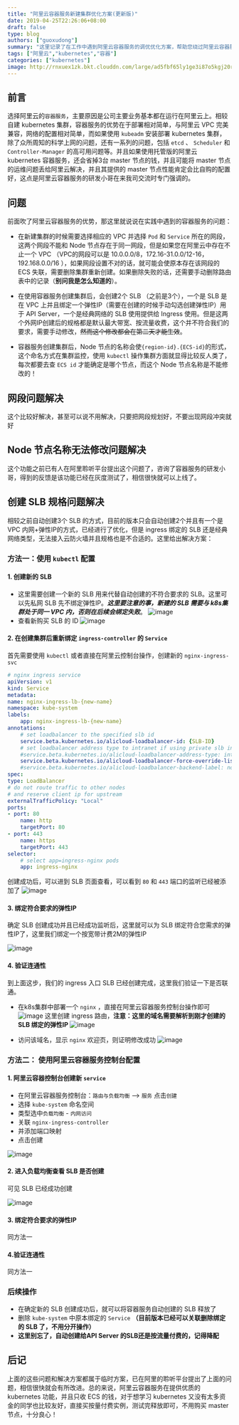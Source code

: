 ```yaml
---
title: "阿里云容器服务新建集群优化方案(更新版)"
date: 2019-04-25T22:26:06+08:00
draft: false
type: blog
authors: ["guoxudong"]
summary: "这里记录了在工作中遇到阿里云容器服务的调优优化方案，帮助您绕过阿里云容器服务中的一些坑，来使用更好更优质的阿里云容器服务。"
tags: ["阿里云","kubernetes","容器"]
categories: ["kubernetes"]
image: http://rnxuex1zk.bkt.clouddn.com/large/ad5fbf65ly1ge3i87o5kgj20rs0ijq4s.jpg
---
```

## 前言

选择阿里云的```容器服务```，主要原因是公司主要业务基本都在运行在阿里云上。相较自建 kubernetes 集群，容器服务的优势在于部署相对简单，与阿里云 VPC 完美兼容，网络的配置相对简单，而如果使用 ```kubeadm``` 安装部署 kubernetes 集群，除了众所周知的科学上网的问题，还有一系列的问题，包括 ```etcd``` 、 ```Scheduler``` 和 ```Controller-Manager``` 的高可用问题等。并且如果使用托管版的阿里云 kubernetes 容器服务，还会省掉3台 master 节点的钱，并且可能将 master 节点的运维问题丢给阿里云解决，并且其提供的 master 节点性能肯定会比自购的配置好，这点是阿里云容器服务的研发小哥在来我司交流时专门强调的。

## 问题

前面吹了阿里云容器服务的优势，那这里就说说在实践中遇到的容器服务的问题：

- 在新建集群的时候需要选择相应的 VPC 并选择 ```Pod``` 和 ```Service``` 所在的网段，这两个网段不能和 Node 节点存在于同一网段，但是如果您在阿里云中存在不止一个 VPC （VPC的网段可以是 10.0.0.0/8，172.16-31.0.0/12-16，192.168.0.0/16 ），如果网段设置不对的话，就可能会使原本存在该网段的 ECS 失联，需要删除集群重新创建。如果删除失败的话，还需要手动删除路由表中的记录（**别问我是怎么知道的**）。

- 在使用容器服务创建集群后，会创建2个 SLB （之前是3个），一个是 SLB 是在 VPC 上并且绑定一个弹性IP（需要在创建的时候手动勾选创建弹性IP）用于 API Server，一个是经典网络的 SLB 使用提供给 Ingress 使用。但是这两个外网IP创建后的规格都是默认最大带宽、按流量收费，这个并不符合我们的要求，需要手动修改，~~然而这个修改都会在第二天才能生效~~。

- 容器服务创建集群后，Node 节点的名称会使```{region-id}.{ECS-id}```的形式，这个命名方式在集群监控，使用 ```kubectl``` 操作集群方面就显得比较反人类了，每次都要去查 ```ECS id``` 才能确定是哪个节点，而这个 Node 节点名称是不能修改的！

## 网段问题解决

这个比较好解决，甚至可以说不用解决，只要把网段规划好，不要出现网段冲突就好

## Node 节点名称无法修改问题解决

这个功能之前已有人在阿里聆听平台提出这个问题了，咨询了容器服务的研发小哥，得到的反馈是该功能已经在灰度测试了，相信很快就可以上线了。

## 创建 SLB 规格问题解决

相较之前自动创建3个 SLB 的方式，目前的版本只会自动创建2个并且有一个是 VPC 内网+弹性IP的方式，已经进行了优化，但是 ingress 绑定的 SLB 还是经典网络类型，无法接入云防火墙并且规格也是不合适的。这里给出解决方案：

### 方法一：使用 ```kubectl``` 配置 

#### 1. 创建新的 SLB 

- 这里需要创建一个新的 SLB 用来代替自动创建的不符合要求的 SLB。这里可以先私网 SLB 先不绑定弹性IP。***这里要注意的事，新建的 SLB 需要与 k8s集群处于同一 VPC 内，否则在后续会绑定失败***。
    ![image](http://rnxuex1zk.bkt.clouddn.com/large/ad5fbf65gy1g1ma5lxgvdj21ws0s6qa5.jpg)
- 查看新购买 SLB 的 ID
    ![image](http://rnxuex1zk.bkt.clouddn.com/large/ad5fbf65gy1g1ma8zuq1gj20sa0hoq4b.jpg)

#### 2. 在创建集群后重新绑定 ```ingress-controller``` 的 ```Service```

首先需要使用 ```kubectl``` 或者直接在阿里云控制台操作，创建新的 ```nginx-ingress-svc```

```yaml
# nginx ingress service
apiVersion: v1
kind: Service
metadata:
name: nginx-ingress-lb-{new-name}
namespace: kube-system
labels:
    app: nginx-ingress-lb-{new-name}
annotations:
    # set loadbalancer to the specified slb id
    service.beta.kubernetes.io/alicloud-loadbalancer-id: {SLB-ID}
    # set loadbalancer address type to intranet if using private slb instance
    #service.beta.kubernetes.io/alicloud-loadbalancer-address-type: intranet
    service.beta.kubernetes.io/alicloud-loadbalancer-force-override-listeners: 'true'
    #service.beta.kubernetes.io/alicloud-loadbalancer-backend-label: node-role.kubernetes.io/ingress=true
spec:
type: LoadBalancer
# do not route traffic to other nodes
# and reserve client ip for upstream
externalTrafficPolicy: "Local"
ports:
- port: 80
    name: http
    targetPort: 80
- port: 443
    name: https
    targetPort: 443
selector:
    # select app=ingress-nginx pods
    app: ingress-nginx
```

创建成功后，可以进到 SLB 页面查看，可以看到 ```80``` 和 ```443``` 端口的监听已经被添加了
    ![image](http://rnxuex1zk.bkt.clouddn.com/large/ad5fbf65gy1g1maej57c1j21ru0rwq8b.jpg) 

#### 3. 绑定符合要求的弹性IP

确定 SLB 创建成功并且已经成功监听后，这里就可以为 SLB 绑定符合您需求的弹性IP了，这里我们绑定一个按宽带计费2M的弹性IP

![image](http://rnxuex1zk.bkt.clouddn.com/large/ad5fbf65gy1g1mak2r0p3j207k07mq33.jpg)

#### 4. 验证连通性

到上面这步，我们的 ingress 入口 SLB 已经创建完成，这里我们验证一下是否联通。

- 在k8s集群中部署一个 ```nginx``` ，直接在阿里云容器服务控制台操作即可
    ![image](http://rnxuex1zk.bkt.clouddn.com/large/ad5fbf65gy1g1mant7ec6j21s40qegpr.jpg)
    这里创建 ingress 路由，**注意：这里的域名需要解析到刚才创建的 SLB 绑定的弹性IP**
    ![image](http://rnxuex1zk.bkt.clouddn.com/large/ad5fbf65gy1g1maqf7gdjj21ns0kymz8.jpg)

- 访问该域名，显示 ```nginx``` 欢迎页，则证明修改成功
    ![image](http://rnxuex1zk.bkt.clouddn.com/large/ad5fbf65gy1g1mat8srhnj21ak0hmact.jpg)

### 方法二： 使用阿里云容器服务控制台配置

#### 1. 阿里云容器控制台创建新 ```service```

- 在阿里云容器服务控制台：```路由与负载均衡``` --> ```服务``` 点击```创建```
- 选择 ```kube-system``` 命名空间
- 类型选中```负载均衡``` - ```内网访问```
- 关联 ```nginx-ingress-controller```
- 并添加端口映射
- 点击创建

![image](http://rnxuex1zk.bkt.clouddn.com/large/ad5fbf65gy1g2g4fwfgevj20i50hsgmp.jpg)

#### 2. 进入负载均衡查看 SLB 是否创建

可见 SLB 已经成功创建

![image](http://rnxuex1zk.bkt.clouddn.com/large/ad5fbf65gy1g2g4pb1d45j215303c74r.jpg)

#### 3. 绑定符合要求的弹性IP
同方法一

#### 4.验证连通性
同方法一

### 后续操作

- 在确定新的 SLB 创建成功后，就可以将容器服务自动创建的 SLB 释放了
- 删除 ```kube-system``` 中原本绑定的 ```Service``` **（目前版本已经可以关联删除绑定的 SLB 了，不用分开操作）**
- **这里别忘了，自动创建给API Server 的SLB还是按流量付费的，记得降配**

## 后记

上面的这些问题和解决方案都属于临时方案，已在阿里的聆听平台提出了上面的问题，相信很快就会有所改进。总的来说，阿里云容器服务在提供优质的 kubernetes 功能，并且只收 ECS 的钱，对于想学习 kubernetes 又没有太多资金的同学也比较友好，直接买按量付费实例，测试完释放即可，不用购买 master 节点，十分良心！